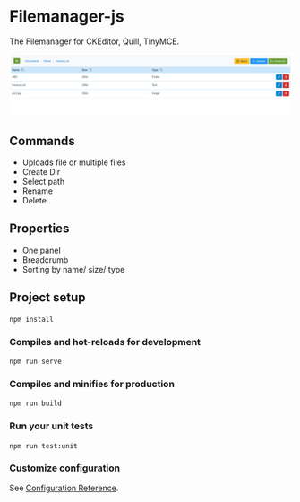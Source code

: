 # Filemanager-js

The Filemanager for CKEditor, Quill, TinyMCE.

![Filemanager](/public/screens/screen1.png)

## Commands

- Uploads file or multiple files
- Create Dir
- Select path
- Rename
- Delete

## Properties

- One panel
- Breadcrumb
- Sorting by name/ size/ type

## Project setup

```
npm install
```

### Compiles and hot-reloads for development

```
npm run serve
```

### Compiles and minifies for production

```
npm run build
```

### Run your unit tests

```
npm run test:unit
```

### Customize configuration

See [Configuration Reference](https://cli.vuejs.org/config/).
